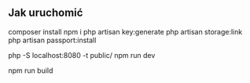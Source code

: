 

## Jak uruchomić
composer install
npm i
php artisan key:generate
php artisan storage:link
php artisan passport:install

php -S localhost:8080 -t public/
npm run dev

npm run build

